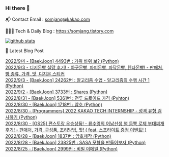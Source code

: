 ### Hi there 👋

📬  Contact Email : somjang@kakao.com

👨🏻‍💻  Tech & Daily Blog : https://somjang.tistory.com

[![github stats](https://github-readme-stats.vercel.app/api?username=SOMJANG&show_icons=true&hide_border=False)](https://somjang.tistory.com)

🤩 Latest Blog Post

[2022/9/4 - [BaekJoon] 4493번 : 가위 바위 보? (Python)](https://somjang.tistory.com/entry/BaekJoon-4493%EB%B2%88-%EA%B0%80%EC%9C%84-%EB%B0%94%EC%9C%84-%EB%B3%B4-Python) <br>
[2022/9/3 - 디지몬빵 실망 후기! - 아구몬빵, 파피몬빵, 파닥몬빵, 텐타몬빵! - 판매처, 빵 종류,  가격, 맛, 디지몬 스티커](https://somjang.tistory.com/entry/%EB%94%94%EC%A7%80%EB%AA%AC%EB%B9%B5-%EC%8B%A4%EB%A7%9D-%ED%9B%84%EA%B8%B0-%EC%95%84%EA%B5%AC%EB%AA%AC%EB%B9%B5-%ED%8C%8C%ED%94%BC%EB%AA%AC%EB%B9%B5-%ED%8C%8C%EB%8B%A5%EB%AA%AC%EB%B9%B5-%ED%85%90%ED%83%80%EB%AA%AC%EB%B9%B5-%ED%8C%90%EB%A7%A4%EC%B2%98-%EB%B9%B5-%EC%A2%85%EB%A5%98-%EA%B0%80%EA%B2%A9-%EB%A7%9B-%EB%94%94%EC%A7%80%EB%AA%AC-%EC%8A%A4%ED%8B%B0%EC%BB%A4) <br>
[2022/9/3 - [BaekJoon] 24262번 : 알고리즘 수업 - 알고리즘의 수행 시간 1 (Python)](https://somjang.tistory.com/entry/BaekJoon-24262%EB%B2%88-%EC%95%8C%EA%B3%A0%EB%A6%AC%EC%A6%98-%EC%88%98%EC%97%85-%EC%95%8C%EA%B3%A0%EB%A6%AC%EC%A6%98%EC%9D%98-%EC%88%98%ED%96%89-%EC%8B%9C%EA%B0%84-1-Python) <br>
[2022/9/2 - [BaekJoon] 3733번 : Shares (Python)](https://somjang.tistory.com/entry/BaekJoon-3733%EB%B2%88-Shares-Python) <br>
[2022/8/31 - [BaekJoon] 5361번 : 전투 드로이드 가격 (Pyhton)](https://somjang.tistory.com/entry/BaekJoon-5361%EB%B2%88-%EC%A0%84%ED%88%AC-%EB%93%9C%EB%A1%9C%EC%9D%B4%EB%93%9C-%EA%B0%80%EA%B2%A9-Pyhton) <br>
[2022/8/30 - [BaekJoon] 1718번 : 암호 (Python)](https://somjang.tistory.com/entry/BaekJoon-1718-%EC%95%94%ED%98%B8-python) <br>
[2022/8/30 - [Programmers] 2022 KAKAO TECH INTERNSHIP - 성격 유형 검사하기 (Python)](https://somjang.tistory.com/entry/Programmers-2022-KAKAO-TECH-INTERNSHIP-%EC%84%B1%EA%B2%A9-%EC%9C%A0%ED%98%95-%EA%B2%80%EC%82%AC%ED%95%98%EA%B8%B0-Python) <br>
[2022/8/30 - [GS25] 편스토랑 우승상품! - 류수영의 어남선생 햄 듬뿍 로제 부대찌개 후기! - 판매처, 가격, 구성품, 조리방법, 맛! ( feat. 스프라이트 증정 이벤트! )](https://somjang.tistory.com/entry/GS25-%ED%8E%B8%EC%8A%A4%ED%86%A0%EB%9E%91-%EC%9A%B0%EC%8A%B9%EC%83%81%ED%92%88-%EB%A5%98%EC%88%98%EC%98%81%EC%9D%98-%EC%96%B4%EB%82%A8%EC%84%A0%EC%83%9D-%ED%96%84-%EB%93%AC%EB%BF%8D-%EB%A1%9C%EC%A0%9C-%EB%B6%80%EB%8C%80%EC%B0%8C%EA%B0%9C-%ED%9B%84%EA%B8%B0-%ED%8C%90%EB%A7%A4%EC%B2%98-%EA%B0%80%EA%B2%A9-%EA%B5%AC%EC%84%B1%ED%92%88-%EC%A1%B0%EB%A6%AC%EB%B0%A9%EB%B2%95-%EB%A7%9B-feat-%EC%8A%A4%ED%94%84%EB%9D%BC%EC%9D%B4%ED%8A%B8-%EC%A6%9D%EC%A0%95-%EC%9D%B4%EB%B2%A4%ED%8A%B8) <br>
[2022/8/28 - [BaekJoon] 1837번 : 암호제작 (Python)](https://somjang.tistory.com/entry/BaekJoon-1837%EB%B2%88-%EC%95%94%ED%98%B8%EC%A0%9C%EC%9E%91-Python) <br>
[2022/8/28 - [BaekJoon] 23825번 : SASA 모형을 만들어보자 (Python)](https://somjang.tistory.com/entry/BaekJoon-23825%EB%B2%88-SASA-%EB%AA%A8%ED%98%95%EC%9D%84-%EB%A7%8C%EB%93%A4%EC%96%B4%EB%B3%B4%EC%9E%90-Python) <br>
[2022/8/25 - [BaekJoon] 2999번 : 비밀 이메일 (Python)](https://somjang.tistory.com/entry/BaekJoon-2999%EB%B2%88-%EB%B9%84%EB%B0%80-%EC%9D%B4%EB%A9%94%EC%9D%BC-Python) <br>
